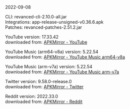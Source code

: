 2022-09-08
  
CLI: revanced-cli-2.10.0-all.jar  
Integrations: app-release-unsigned-v0.36.6.apk  
Patches: revanced-patches-2.51.2.jar  

YouTube version: 17.33.42  
downloaded from: [APKMirror - YouTube](https://www.apkmirror.com/apk/google-inc/youtube/youtube-17-33-42-release/youtube-17-33-42-2-android-apk-download/)  

YouTube Music (arm64-v8a) version: 5.22.54  
downloaded from: [APKMirror - YouTube Music arm64-v8a](https://www.apkmirror.com/apk/google-inc/youtube-music/youtube-music-5-22-54-release/youtube-music-5-22-54-2-android-apk-download/)  

YouTube Music (arm-v7a) version: 5.22.54  
downloaded from: [APKMirror - YouTube Music arm-v7a](https://www.apkmirror.com/apk/google-inc/youtube-music/youtube-music-5-22-54-release/youtube-music-5-22-54-android-apk-download/)  

Twitter version: 9.58.0-release.0  
downloaded from: [APKMirror - Twitter](https://www.apkmirror.com/apk/twitter-inc/twitter/twitter-9-58-0-release-0-release/twitter-9-58-0-release-0-2-android-apk-download/)  

Reddit version: 2022.33.0  
downloaded from: [APKMirror - Reddit](https://www.apkmirror.com/apk/redditinc/reddit/reddit-2022-33-0-release/reddit-2022-33-0-2-android-apk-download/)  
